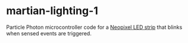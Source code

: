 # martian-lighting-1
Particle Photon microcontroller code for a [Neopixel LED strip](https://www.adafruit.com/products/1138) that blinks when sensed events are triggered.

